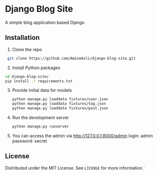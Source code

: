 # Django Blog Site

A simple blog application based Django

## Installation

1. Clone the repo
  ```sh
   git clone https://github.com/AmineAsli/django-blog-site.git
  ```
2. Install Python packages
  ```sh
  cd django-blog-site/
  pip install -r requirements.txt
  ```
3. Provide initial data for models 
   ```sh
   python manage.py loaddata fixtures/user.json 
   python manage.py loaddata fixtures/tag.json 
   python manage.py loaddata fixtures/post.json 
   ```
4. Run the development server
   ```sh
   python manage.py runserver

5. You can access the admin via http://127.0.0.1:8000/admin
   login: admin
   password: secret
 
## License

Distributed under the MIT License. See `LICENSE` for more information.`
